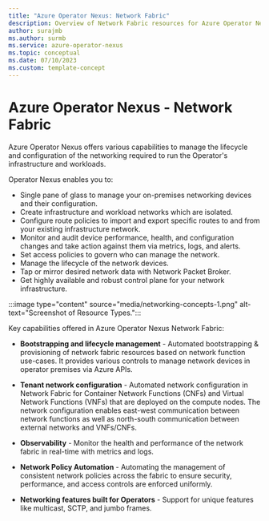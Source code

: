 ```yaml
---
title: "Azure Operator Nexus: Network Fabric"
description: Overview of Network Fabric resources for Azure Operator Nexus.
author: surajmb
ms.author: surmb
ms.service: azure-operator-nexus
ms.topic: conceptual
ms.date: 07/10/2023
ms.custom: template-concept
---
```


# Azure Operator Nexus - Network Fabric
Azure Operator Nexus offers various capabilities to manage the lifecycle and configuration of the networking required to run the Operator's infrastructure and workloads. 

Operator Nexus enables you to:

* Single pane of glass to manage your on-premises networking devices and their configuration.
* Create infrastructure and workload networks which are isolated.
* Configure route policies to import and export specific routes to and from your existing infrastructure network.
* Monitor and audit device performance, health, and configuration changes and take action against them via metrics, logs, and alerts.
* Set access policies to govern who can manage the network.
* Manage the lifecycle of the network devices.
* Tap or mirror desired network data with Network Packet Broker.
* Get highly available and robust control plane for your network infrastructure.

:::image type="content" source="media/networking-concepts-1.png" alt-text="Screenshot of Resource Types.":::

Key capabilities offered in Azure Operator Nexus Network Fabric:

* **Bootstrapping and lifecycle management** - Automated bootstrapping & provisioning of network fabric resources based on network function use-cases. It provides various controls to manage network devices in operator premises via Azure APIs.

* **Tenant network configuration** - Automated network configuration in Network Fabric for Container Network Functions (CNFs) and Virtual Network Functions (VNFs) that are deployed on the compute nodes. The network configuration enables east-west communication between network functions as well as north-south communication between external networks and VNFs/CNFs. 

* **Observability** - Monitor the health and performance of the network fabric in real-time with metrics and logs.

* **Network Policy Automation** - Automating the management of consistent network policies across the fabric to ensure security, performance, and access controls are enforced uniformly.

* **Networking features built for Operators** - Support for unique features like multicast, SCTP, and jumbo frames.

